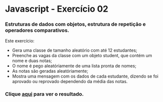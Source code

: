 # Javascript - Exercício 02

### Estruturas de dados com objetos, estrutura de repetição e operadores comparativos.


Este exercício:


- Gera uma classe de tamanho aleatório com até 12 estudantes;
- Preenche as vagas da classe com um objeto student, que contém um nome e duas notas;
- O nome é pego aleatóriamente de uma lista pronta de nomes;
- As notas são geradas aleatóriamente;
- Mostra uma mensagem com os dados de cada estudante, dizendo se foi aprovado ou reprovado dependendo da média das notas.

### Clique [aqui](https://franzwarm.github.io/rocketseat-explorer/nivel04/javascript-exercicio-02) para ver o resultado.
